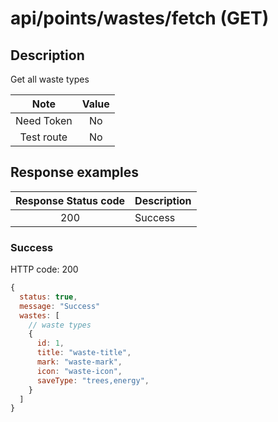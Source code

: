 # api/points/wastes/fetch (GET)

## Description

Get all waste types

|    Note    | Value |
| :--------: | :---: |
| Need Token |  No   |
| Test route |  No   |

## Response examples

| Response Status code | Description |
| :------------------: | ----------- |
|         200          | Success     |

### Success

HTTP code: 200

```js
{
  status: true,
  message: "Success"
  wastes: [
    // waste types
    {
      id: 1,
      title: "waste-title",
      mark: "waste-mark",
      icon: "waste-icon",
      saveType: "trees,energy",
    }
  ]
}
```
